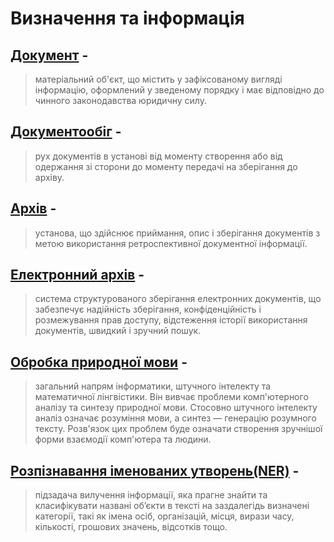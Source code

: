 # Визначення та інформація
## [Документ]("") -
> матеріальний об'єкт, що містить у зафіксованому вигляді   інформацію,   оформлений   у   зведеному   порядку   і  має відповідно до чинного законодавства юридичну силу.
## [Документообіг]("") -
> рух документів в установі від моменту створення або від одержання зі сторони до моменту передачі на зберігання до архіву.
## [Архів]("") -
>установа, що здійснює приймання, опис і зберігання документів з метою використання ретроспективної документної інформації.
## [Електронний архів]("") -
> система структурованого зберігання електронних документів, що забезпечує надійність зберігання, конфіденційність і розмежування прав доступу, відстеження історії використання документів, швидкий і зручний пошук.
## [Обробка природної мови]("") - 
>загальний напрям інформатики, штучного інтелекту та математичної лінгвістики. Він вивчає проблеми комп'ютерного аналізу та синтезу природної мови. Стосовно штучного інтелекту аналіз означає розуміння мови, а синтез — генерацію розумного тексту. Розв'язок цих проблем буде означати створення зручнішої форми взаємодії комп'ютера та людини.
## [Розпізнавання іменованих утворень(NER)]("") -  
> підзадача вилучення інформації, яка прагне знайти та класифікувати названі об’єкти в тексті на заздалегідь визначені категорії, такі як імена осіб, організацій, місця, вирази часу, кількості, грошових значень, відсотків тощо.
